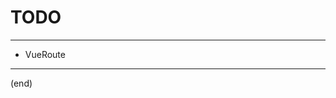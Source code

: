 
# TODO
------------------------------------------------------------

*	VueRoute

------------------------------------------------------------
(end)